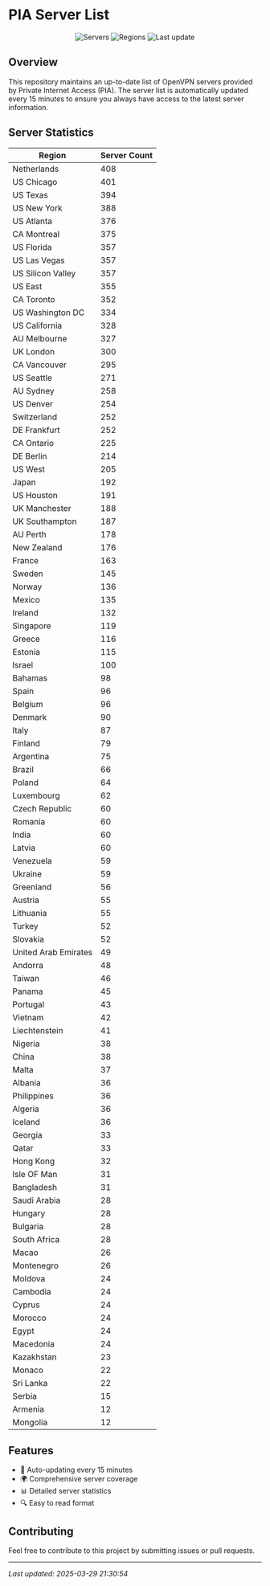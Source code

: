 # PIA Server List

<div align="center">

![Servers](https://img.shields.io/badge/servers-12,494-blue)
![Regions](https://img.shields.io/badge/regions-97-blue)
![Last update](https://img.shields.io/badge/Last_Updated-March_29_2025_16:30_EST-blue)

</div>

## Overview
This repository maintains an up-to-date list of OpenVPN servers provided by Private Internet Access (PIA). The server list is automatically updated every 15 minutes to ensure you always have access to the latest server information.

## Server Statistics
| Region | Server Count |
|--------|--------------|
| Netherlands                    | 408          |
| US Chicago                     | 401          |
| US Texas                       | 394          |
| US New York                    | 388          |
| US Atlanta                     | 376          |
| CA Montreal                    | 375          |
| US Florida                     | 357          |
| US Las Vegas                   | 357          |
| US Silicon Valley              | 357          |
| US East                        | 355          |
| CA Toronto                     | 352          |
| US Washington DC               | 334          |
| US California                  | 328          |
| AU Melbourne                   | 327          |
| UK London                      | 300          |
| CA Vancouver                   | 295          |
| US Seattle                     | 271          |
| AU Sydney                      | 258          |
| US Denver                      | 254          |
| Switzerland                    | 252          |
| DE Frankfurt                   | 252          |
| CA Ontario                     | 225          |
| DE Berlin                      | 214          |
| US West                        | 205          |
| Japan                          | 192          |
| US Houston                     | 191          |
| UK Manchester                  | 188          |
| UK Southampton                 | 187          |
| AU Perth                       | 178          |
| New Zealand                    | 176          |
| France                         | 163          |
| Sweden                         | 145          |
| Norway                         | 136          |
| Mexico                         | 135          |
| Ireland                        | 132          |
| Singapore                      | 119          |
| Greece                         | 116          |
| Estonia                        | 115          |
| Israel                         | 100          |
| Bahamas                        | 98           |
| Spain                          | 96           |
| Belgium                        | 96           |
| Denmark                        | 90           |
| Italy                          | 87           |
| Finland                        | 79           |
| Argentina                      | 75           |
| Brazil                         | 66           |
| Poland                         | 64           |
| Luxembourg                     | 62           |
| Czech Republic                 | 60           |
| Romania                        | 60           |
| India                          | 60           |
| Latvia                         | 60           |
| Venezuela                      | 59           |
| Ukraine                        | 59           |
| Greenland                      | 56           |
| Austria                        | 55           |
| Lithuania                      | 55           |
| Turkey                         | 52           |
| Slovakia                       | 52           |
| United Arab Emirates           | 49           |
| Andorra                        | 48           |
| Taiwan                         | 46           |
| Panama                         | 45           |
| Portugal                       | 43           |
| Vietnam                        | 42           |
| Liechtenstein                  | 41           |
| Nigeria                        | 38           |
| China                          | 38           |
| Malta                          | 37           |
| Albania                        | 36           |
| Philippines                    | 36           |
| Algeria                        | 36           |
| Iceland                        | 36           |
| Georgia                        | 33           |
| Qatar                          | 33           |
| Hong Kong                      | 32           |
| Isle OF Man                    | 31           |
| Bangladesh                     | 31           |
| Saudi Arabia                   | 28           |
| Hungary                        | 28           |
| Bulgaria                       | 28           |
| South Africa                   | 28           |
| Macao                          | 26           |
| Montenegro                     | 26           |
| Moldova                        | 24           |
| Cambodia                       | 24           |
| Cyprus                         | 24           |
| Morocco                        | 24           |
| Egypt                          | 24           |
| Macedonia                      | 24           |
| Kazakhstan                     | 23           |
| Monaco                         | 22           |
| Sri Lanka                      | 22           |
| Serbia                         | 15           |
| Armenia                        | 12           |
| Mongolia                       | 12           |

## Features
- 🔄 Auto-updating every 15 minutes
- 🌍 Comprehensive server coverage
- 📊 Detailed server statistics
- 🔍 Easy to read format

## Contributing
Feel free to contribute to this project by submitting issues or pull requests.

---
*Last updated: 2025-03-29 21:30:54*
